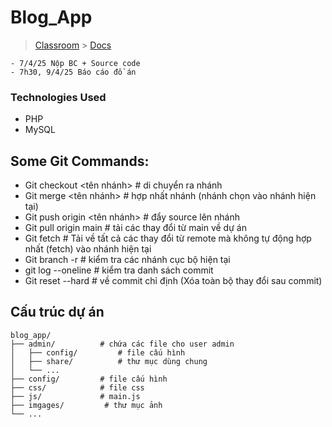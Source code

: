 # Blog_App

> [Classroom](https://classroom.google.com/u/0/c/NzQ5OTkyMzU3MTQy) > [Docs](https://docs.google.com/spreadsheets/d/1UzBbwM3lt-sTwVuCZHm5MYIAFbV_Y6HGWXxu6OOtbzk/edit?gid=801622215#gid=801622215)

```
- 7/4/25 Nộp BC + Source code
- 7h30, 9/4/25 Báo cáo đồ án
```

### Technologies Used
- PHP
- MySQL

## Some Git Commands:

- Git checkout <tên nhánh> # di chuyển ra nhánh
- Git merge <tên nhánh> # hợp nhất nhánh (nhánh chọn vào nhánh hiện tại)
- Git push origin <tên nhánh> # đẩy source lên nhánh
- Git pull origin main # tải các thay đổi từ main về dự án
- Git fetch # Tải về tất cả các thay đổi từ remote mà không tự động hợp nhất (fetch) vào nhánh hiện tại
- Git branch -r # kiểm tra các nhánh cục bộ hiện tại
- git log --oneline # kiểm tra danh sách commit
- Git reset --hard <id commit> # về commit chỉ định (Xóa toàn bộ thay đổi sau commit)


## Cấu trúc dự án

```
blog_app/
├── admin/          # chứa các file cho user admin
│   ├── config/         # file cấu hình
│   ├── share/          # thư mục dùng chung
│   └── ...
├── config/         # file cấu hình
├── css/            # file css
├── js/             # main.js
├── imgages/         # thư mục ảnh
└── ...
```